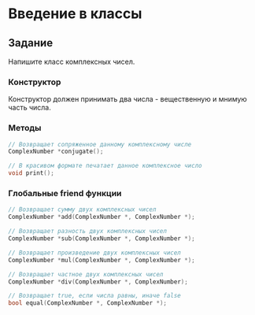 # Введение в классы

## Задание
Напишите класс комплексных чисел.
### Конструктор
Конструктор должен принимать два числа - вещественную и мнимую часть числа.
### Методы
```cpp
// Возвращает сопряженное данному комплексному числе
ComplexNumber *conjugate();
```
```cpp
// В красивом формате печатает данное комплексное число
void print();
```
### Глобальные friend функции
```cpp
// Возвращает сумму двух комплексных чисел
ComplexNumber *add(ComplexNumber *, ComplexNumber *);
```
```cpp
// Возвращает разность двух комплексных чисел
ComplexNumber *sub(ComplexNumber *, ComplexNumber *);
```
```cpp
// Возвращает произведение двух комплексных чисел
ComplexNumber *mul(ComplexNumber *, ComplexNumber *);
```
```cpp
// Возвращает частное двух комплексных чисел
ComplexNumber *div(ComplexNumber *, ComplexNumber);
```
```cpp
// Возвращает true, если числа равны, иначе false
bool equal(ComplexNumber *, ComplexNumber *);
```